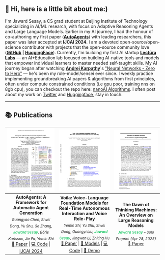 ## 👋 Hi, here is a little bit about me:)

I'm Jaward Sesay, a CS grad student at Beijing Institute of Technology specializing in AI/ML research, with focus on Adaptive Reasoning Agents and Large Language Models. Earlier in my AI journey, I had the honour of co-authoring my first paper (**[AutoAgents](https://www.ijcai.org/proceedings/2024/0003.pdf)**) with leading researchers, this paper was later accepted at **IJCAI 2024**. I am a devoted open-source/open-science contributor with projects that the open-source community love (**[GitHub](https://github.com/Jaykef/ai-algorithms)** | **[HuggingFace](https://huggingface.co/Jaward)**). Currently, I'm building my first AI startup **[Lectūra Labs](https://lecturalabs.com/)** — an AI+Education lab focused on building AI-native tools and models that empower individual learners to master needed self-taught skills. My AI journey began after watching **[Andrej Karpathy](https://karpathy.ai/)**'s ["Neural Networks - Zero to Hero"](https://karpathy.ai/zero-to-hero.html) — he's been my role-model/sensei ever since. I weekly practice implementing groundbreaking AI papers & algorithms from first principles, often under compute constrained conditions (i.e gpu poor, training nns on 8gb cpu), you can checkout the repo here: [nanoAI Algorithms](https://github.com/Jaykef/ai-algorithms). I often post about my work on [Twitter](https://x.com/Jaykef_) and [Huggingface](https://huggingface.co/Jaward), stay in touch.

---

## 📚 Publications

| ![AutoAgents](https://raw.githubusercontent.com/Jaykef/Jaykef/main/assets/autoagents.jpeg) | ![Voila](https://raw.githubusercontent.com/Jaykef/Jaykef/main/assets/voila.jpeg) | ![Thinking Machines](https://raw.githubusercontent.com/Jaykef/Jaykef/main/assets/thinkingmachines.jpeg) |
|:---:|:---:|:---:|
| **AutoAgents: A Framework for Automatic Agent Generation**<br> <sub><i>Guangyao Chen, Siwei Dong, Yu Shu, Ge Zhang, <b><span style="color:#2ecc71">Jaward Sesay</span></b>, Börje Karlsson, Jie Fu, Yemin Shi</i></sub><br>[📄 Paper](https://www.ijcai.org/proceedings/2024/0003.pdf) \| [💻 Code](https://github.com/Link-AGI/AutoAgents) \| [IJCAI 2024](https://www.ijcai.org/proceedings/2024/3) | **Voila: Voice-Language Foundation Models for Real-Time Autonomous Interaction and Voice Role-Play**<br> <sub><i>Yemin Shi, Yu Shu, Siwei Dong, Guangyi Liu, <b><span style="color:#2ecc71">Jaward Sesay</span></b>, Jingwen Li, Zhiting Hu</i></sub><br>[📄 Paper](https://arxiv.org/abs/2505.02707) \| [🤗 Models](https://huggingface.co/collections/maitrix-org/voila-67e0d96962c19f221fc73fa5) \| [💻 Code](https://github.com/maitrix-org/Voila) \| [🤗 Demo](https://huggingface.co/spaces/maitrix-org/Voila-demo) | **The Dawn of Thinking Machines: An Overview on Large Reasoning Models**<br> <sub><i><b><span style="color:#2ecc71">Jaward Sesay</span></b> – Solo Preprint (Apr 28, 2025)</i></sub><br>[📄 Paper](https://github.com/Jaykef/Jaykef/blob/main/papers/The-Dawn-of-Thinking-Machines.pdf) |









